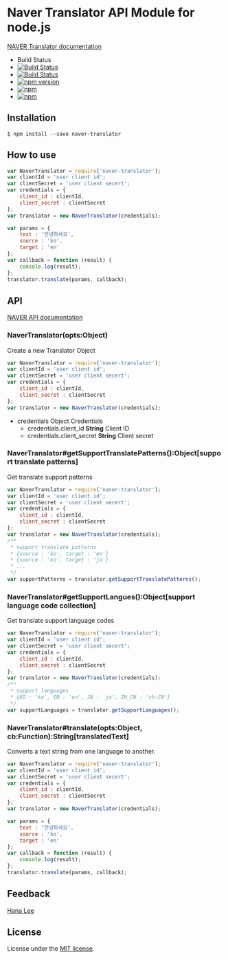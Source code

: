 # Naver Translator API Module for node.js
[NAVER Translator documentation](https://developers.naver.com/products/translator)

* Build Status
* [![Build Status](https://travis-ci.org/Hana-Lee/naver-translator.svg?branch=master)](https://travis-ci.org/Hana-Lee/naver-translator)
* [![Build Status](https://semaphoreci.com/api/v1/voyaging/naver-translator/branches/master/badge.svg)](https://semaphoreci.com/voyaging/naver-translator)
* [![npm version](https://badge.fury.io/js/naver-translator.svg)](https://badge.fury.io/js/naver-translator)
* [![npm](https://img.shields.io/npm/dm/naver-translator.svg)](https://www.npmjs.com/package/naver-translator)
* [![npm](https://img.shields.io/npm/l/express.svg)]()

## Installation
```
$ npm install --save naver-translator
```

## How to use
```js
var NaverTranslator = require('naver-translator');
var clientId = 'user client id';
var clientSecret = 'user client secert';
var credentials = {
	client_id : clientId,
	client_secret : clientSecret
};
var translator = new NaverTranslator(credentials);

var params = {
	text : '안녕하세요',
	source : 'ko',
	target : 'en'
};
var callback = function (result) {
	console.log(result);
};
translator.translate(params, callback);
```

## API
[NAVER API documentation](https://developers.naver.com/docs/labs/translator)

### NaverTranslator(opts:Object)
Create a new Translator Object
```js
var NaverTranslator = require('naver-translator');
var clientId = 'user client id';
var clientSecret = 'user client secert';
var credentials = {
	client_id : clientId,
	client_secret : clientSecret
};
var translator = new NaverTranslator(credentials);
```
 * credentials Object Credentials
	* credentials.client_id <b>String</b> Client ID
	* credentials.client_secret <b>String</b> Client secret

### NaverTranslator#getSupportTranslatePatterns():Object[support translate patterns]
Get translate support patterns
```js
var NaverTranslator = require('naver-translator');
var clientId = 'user client id';
var clientSecret = 'user client secert';
var credentials = {
	client_id : clientId,
	client_secret : clientSecret
};
var translator = new NaverTranslator(credentials);
/**
 * support translate patterns
 * {source : 'ko', target : 'en'}
 * {source : 'ko', target : 'ja'}
 * ...
 */
var supportPatterns = translator.getSupportTranslatePatterns();
```

### NaverTranslator#getSupportLangues():Object[support language code collection]
Get translate support language codes
```js
var NaverTranslator = require('naver-translator');
var clientId = 'user client id';
var clientSecret = 'user client secert';
var credentials = {
	client_id : clientId,
	client_secret : clientSecret
};
var translator = new NaverTranslator(credentials);
/**
 * support languages
 * {KO : 'ko', EN : 'en', JA : 'ja', ZH_CN : 'zh-CN'}
 */
var supportLanguages = translator.getSupportLanguages();
```

### NaverTranslator#translate(opts:Object, cb:Function):String[translatedText]
Converts a text string from one language to another.
```js
var NaverTranslator = require('naver-translator');
var clientId = 'user client id';
var clientSecret = 'user client secert';
var credentials = {
	client_id : clientId,
	client_secret : clientSecret
};
var translator = new NaverTranslator(credentials);

var params = {
	text : '안녕하세요',
	source : 'ko',
	target : 'en'
};
var callback = function (result) {
	console.log(result);
};
translator.translate(params, callback);
```

## Feedback
[Hana Lee](mailto:i@leehana.co.kr)

## License
License under the [MIT license](LICENSE).